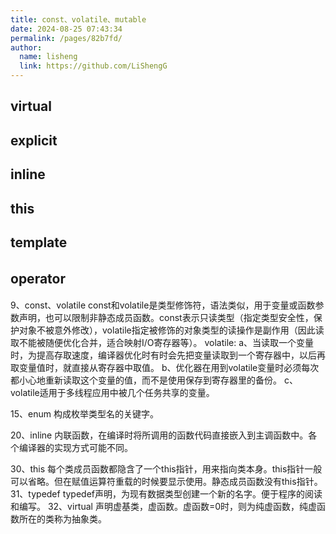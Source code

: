 ```yaml
---
title: const、volatile、mutable
date: 2024-08-25 07:43:34
permalink: /pages/82b7fd/
author: 
  name: lisheng
  link: https://github.com/LiShengG
---
```




## virtual

## explicit

## inline


## this

## template

## operator　



9、const、volatile
   const和volatile是类型修饰符，语法类似，用于变量或函数参数声明，也可以限制非静态成员函数。const表示只读类型（指定类型安全性，保护对象不被意外修改），volatile指定被修饰的对象类型的读操作是副作用（因此读取不能被随便优化合并，适合映射I/O寄存器等）。
  volatile:
  a、当读取一个变量时，为提高存取速度，编译器优化时有时会先把变量读取到一个寄存器中，以后再取变量值时，就直接从寄存器中取值。
  b、优化器在用到volatile变量时必须每次都小心地重新读取这个变量的值，而不是使用保存到寄存器里的备份。
  c、volatile适用于多线程应用中被几个任务共享的变量。






15、enum
  构成枚举类型名的关键字。

  
20、inline
   内联函数，在编译时将所调用的函数代码直接嵌入到主调函数中。各个编译器的实现方式可能不同。





30、this
    每个类成员函数都隐含了一个this指针，用来指向类本身。this指针一般可以省略。但在赋值运算符重载的时候要显示使用。静态成员函数没有this指针。
31、typedef
    typedef声明，为现有数据类型创建一个新的名字。便于程序的阅读和编写。
32、virtual
    声明虚基类，虚函数。虚函数=0时，则为纯虚函数，纯虚函数所在的类称为抽象类。